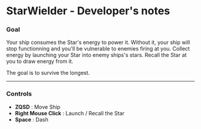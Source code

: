 # StarWielder - Developer's notes

### Goal
Your ship consumes the Star's energy to power it. Without it, your ship will stop functionning and you'll be vulnerable to enemies firing at you. Collect energy by launching your Star into enemy ships's stars. Recall the Star at you to draw energy from it. 

The goal is to survive the longest.

---

### Controls 

- **ZQSD** : Move Ship
- **Right Mouse Click** : Launch / Recall the Star
- **Space** : Dash